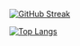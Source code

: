 [![GitHub Streak](http://github-readme-streak-stats.herokuapp.com?user=sofiahag&theme=dark&background=000000)](https://git.io/streak-stats)

[![Top Langs](https://github-readme-stats.vercel.app/api/top-langs/?username=sofiahag&layout=compact&theme=vision-friendly-dark)](https://github.com/anuraghazra/github-readme-stats)
